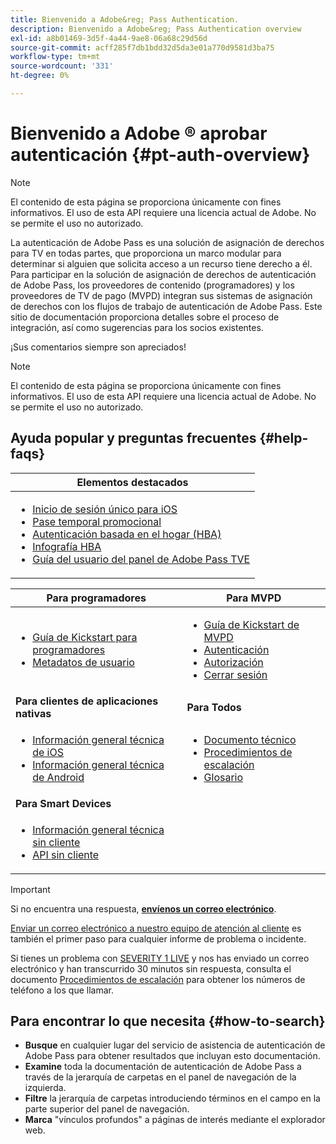 ```yaml
---
title: Bienvenido a Adobe&reg; Pass Authentication.
description: Bienvenido a Adobe&reg; Pass Authentication overview
exl-id: a8b01469-3d5f-4a44-9ae8-06a68c29d56d
source-git-commit: acff285f7db1bdd32d5da3e01a770d9581d3ba75
workflow-type: tm+mt
source-wordcount: '331'
ht-degree: 0%

---
```


# Bienvenido a Adobe ® aprobar autenticación {#pt-auth-overview}

>[!NOTE]
>
>El contenido de esta página se proporciona únicamente con fines informativos. El uso de esta API requiere una licencia actual de Adobe. No se permite el uso no autorizado.

La autenticación de Adobe Pass es una solución de asignación de derechos para TV en todas partes, que proporciona un marco modular para determinar si alguien que solicita acceso a un recurso tiene derecho a él. Para participar en la solución de asignación de derechos de autenticación de Adobe Pass, los proveedores de contenido (programadores) y los proveedores de TV de pago (MVPD) integran sus sistemas de asignación de derechos con los flujos de trabajo de autenticación de Adobe Pass. Este sitio de documentación proporciona detalles sobre el proceso de integración, así como sugerencias para los socios existentes.

¡Sus comentarios siempre son apreciados!

>[!NOTE]
>
>El contenido de esta página se proporciona únicamente con fines informativos. El uso de esta API requiere una licencia actual de Adobe. No se permite el uso no autorizado.

## Ayuda popular y preguntas frecuentes {#help-faqs}

| **Elementos destacados** |
|-|
| <ul><li>[Inicio de sesión único para iOS](/help/authentication/apple-sso-overview.md)</li><li>[Pase temporal promocional](/help/authentication/promotional-temp-pass.md)</li><li>[Autenticación basada en el hogar (HBA)](/help/authentication/home-based-authn-tve.md)</li><li>[Infografía HBA](https://dzf8vqv24eqhg.cloudfront.net/userfiles/258/326/ckfinder/files/AdobeNewsletterHBA.pdf)</li><li>[Guía del usuario del panel de Adobe Pass TVE](/help/authentication/tve-dashboard/old-tve-dashboard/tve-dashboard-user-guide.md)</li></ul> |

| **Para programadores** | **Para MVPD** |
|------------------------------------------------------------------------------|-------------------------------------------------------------------------------------------------|
| <ul><li>[Guía de Kickstart para programadores](/help/authentication/programmer-kickstart-guide.md)</li><li>[Metadatos de usuario](/help/authentication/user-metadata.md)</li></ul> | <ul><li>[Guía de Kickstart de MVPD](/help/authentication/mvpd-kickstart-guide.md)</li><li>[Autenticación](/help/authentication/authn-usecase.md)</li><li>[Autorización](/help/authentication/authz-usecase.md)</li><li>[Cerrar sesión](/help/authentication/usecase-mvpd-logout.md)</li></ul> |
| **Para clientes de aplicaciones nativas** | **Para Todos** |
| <ul><li>[Información general técnica de iOS](/help/authentication/iostvos-sdk-overview.md)</li><li>[Información general técnica de Android](/help/authentication/android-sdk-overview.md)</li></ul> | <ul><li>[Documento técnico](/help/authentication/technical-paper.md)</li><li>[Procedimientos de escalación](/help/authentication/escalation-procedures.md)</li><li>[Glosario](/help/authentication/glossary.md)</li></ul> |
| **Para Smart Devices** | |
| <ul><li>[Información general técnica sin cliente](/help/authentication/rest-api-overview.md)</li><li>[API sin cliente](/help/authentication/rest-api-reference.md)</li></ul> | |

>[!IMPORTANT]
>
>Si no encuentra una respuesta, [**envíenos un correo electrónico**](mailto:tve-support@adobe.com).
>
>[Enviar un correo electrónico a nuestro equipo de atención al cliente](mailto:tve-support@adobe.com) es también el primer paso para cualquier informe de problema o incidente.
>
>Si tienes un problema con [SEVERITY 1 LIVE](/help/authentication/escalation-procedures.md) y nos has enviado un correo electrónico y han transcurrido 30 minutos sin respuesta, consulta el documento [Procedimientos de escalación](/help/authentication/escalation-procedures.md) para obtener los números de teléfono a los que llamar.
>


## Para encontrar lo que necesita {#how-to-search}

* **Busque** en cualquier lugar del servicio de asistencia de autenticación de Adobe Pass para obtener resultados que incluyan esto
documentación.
* **Examine** toda la documentación de autenticación de Adobe Pass a través de la jerarquía de carpetas en el panel de navegación de la izquierda.
* **Filtre** la jerarquía de carpetas introduciendo términos en el campo en la parte superior del panel de navegación.
* **Marca** &quot;vínculos profundos&quot; a páginas de interés mediante el explorador web.
